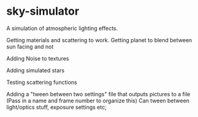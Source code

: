 # sky-simulator
A simulation of atmospheric lighting effects.

Getting materials and scattering to work.
Getting planet to blend between sun facing and not

Adding Noise to textures

Adding simulated stars

Testing scattering functions

Adding a "tween between two settings" file that outputs pictures to a file
(Pass in a name and frame number to organize this)
Can tween between light/optics stuff, exposure settings etc;